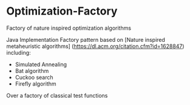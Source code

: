 # Optimization-Factory
Factory of nature inspired optimization algorithms 

Java Implementation Factory pattern based on [Nature inspired metaheuristic algorithms] (https://dl.acm.org/citation.cfm?id=1628847)
including:

* Simulated Annealing
* Bat algorithm
* Cuckoo search
* Firefly algorithm

Over a factory of classical test functions
